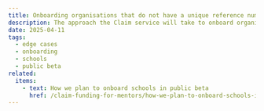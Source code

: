 ```yaml
---
title: Onboarding organisations that do not have a unique reference number(URN)
description: The approach the Claim service will take to onboard organisations that do not have a unique reference number (URN) from Get information about schools (GIAS)
date: 2025-04-11
tags:
  - edge cases
  - onboarding
  - schools
  - public beta
related:
  items:
    - text: How we plan to onboard schools in public beta
      href: /claim-funding-for-mentors/how-we-plan-to-onboard-schools-in-public-beta/
---
```

